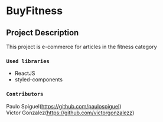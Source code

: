 # BuyFitness

## Project Description

This project is e-commerce for articles in the fitness category

### `Used libraries`

- ReactJS
- styled-components

### `Contributors`

Paulo Spiguel(https://github.com/paulospiguel)
</br>
Victor Gonzalez(https://github.com/victorgonzalezz)
